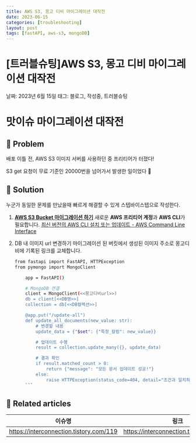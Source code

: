 ```yaml
---
title: AWS S3, 몽고 디비 마이그레이션 대작전
date: 2023-06-15
categories: [troubleshooting]
layout: post
tags: [fastAPI, aws-s3, mongoDB]
---
```


# [트러블슈팅]AWS S3, 몽고 디비 마이그레이션 대작전

날짜: 2023년 6월 15일
태그: 블로그, 작성중, 트러블슈팅

# 맛이슈 마이그레이션 대작전

## 🤔 Problem

배포 이틀 전, AWS S3 이미지 서버를 사용하던 중 프리티어가 터졌다!

S3 get 요청이 무료 기준인 20000번을 넘어가서 발생한 일이었다 🥹

## 🌱 Solution

누군가 동일한 문제를 만났을때 빠르게 해결할 수 있게 스텝바이스텝으로 작성한다.

1.  **[AWS S3 Bucket 마이그레이션 하기](https://interconnection.tistory.com/119)**
    새로운 **AWS 프리티어 계정**과 **AWS CLI**가 필요합니다.
    [최신 버전의 AWS CLI 설치 또는 업데이트 - AWS Command Line Interface](https://docs.aws.amazon.com/ko_kr/cli/latest/userguide/getting-started-install.html)
2.  DB 내 이미지 url 변경하기
    마이그레이션 된 버킷에서 생성된 이미지 주소로 몽고디비에 기록된 링크를 교체합니다.

    ````bash
    from fastapi import FastAPI, HTTPException
    from pymongo import MongoClient

        app = FastAPI()

        # MongoDB 연결
        client = MongoClient(<<몽고디비url>>)
        db = client[<<DB명>>]
        collection = db[<<DB컬렉션>>]

        @app.put("/update-all")
        def update_all_documents(new_value: str):
            # 변경할 내용
            update_data = {"$set": {"특정_칼럼": new_value}}

            # 업데이트 수행
            result = collection.update_many({}, update_data)

            # 결과 확인
            if result.matched_count > 0:
                return {"message": "모든 문서 업데이트 성공!"}
            else:
                raise HTTPException(status_code=404, detail="조건과 일치하는 문서를 찾을 수 없습니다.")
        ```
    ````

## 📎 Related articles

| 이슈명                                  | 링크                                    |
| --------------------------------------- | --------------------------------------- |
| https://interconnection.tistory.com/119 | https://interconnection.tistory.com/119 |
